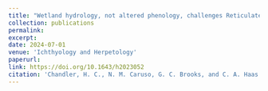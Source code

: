 ```yaml
---
title: "Wetland hydrology, not altered phenology, challenges Reticulated Flatwoods Salamander (<i>Ambystoma bishopi</i>) management under future climate change"
collection: publications
permalink: 
excerpt:
date: 2024-07-01
venue: 'Ichthyology and Herpetology'
paperurl:
link: https://doi.org/10.1643/h2023052
citation: 'Chandler, H. C., N. M. Caruso, G. C. Brooks, and C. A. Haas. 2024. Wetland hydrology, not altered phenology, challenges Reticulated Flatwoods Salamander (<i>Ambystoma bishopi</i>) management under future climate change. <i>Ichthyology and Herpetology</i> 112:531-543'
---
```


